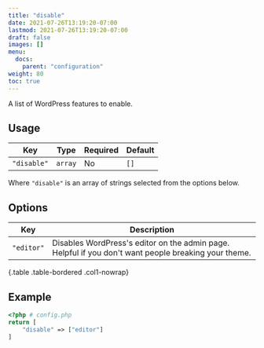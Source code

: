 ```yaml
---
title: "disable"
date: 2021-07-26T13:19:20-07:00
lastmod: 2021-07-26T13:19:20-07:00
draft: false
images: []
menu: 
  docs:
    parent: "configuration"
weight: 80
toc: true
---
```


A list of WordPress features to enable.

## Usage

| Key         | Type    | Required | Default |
| ----------- | ------- | -------- | ------- |
| `"disable"` | `array` | No       | `[]`    |

Where `"disable"` is an array of strings selected from the options below.

## Options

| Key        | Description                                                                                          |
| ---------- | ---------------------------------------------------------------------------------------------------- |
| `"editor"` | Disables WordPress's editor on the admin page. Helpful if you don't want people breaking your theme. |
{.table .table-bordered .col1-nowrap}

## Example

```php
<?php # config.php
return [
    "disable" => ["editor"]
]
```